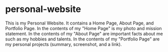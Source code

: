 # personal-website

This is my Personal Website. It contains a Home Page, About Page, and Portfolio Page. 
In the contents of my "Home Page" is my photo and mission statement.
In the contents of my "About Page" are important facts about me such as my hobbies and talents.
In the contents of my "Portfolio Page" are my personal projects (summary, screenshot, and a link).
